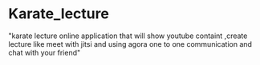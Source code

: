 # Karate_lecture
"karate lecture online application that will show youtube containt ,create lecture like meet with jitsi and using agora one to one communication and chat with your friend"
